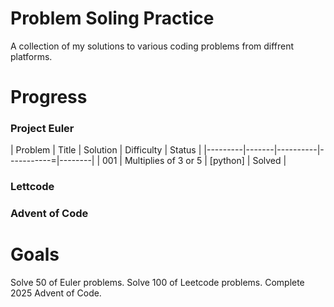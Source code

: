 # Problem Soling Practice

A collection of my solutions to various coding problems from diffrent platforms.

# Progress

### Project Euler
| Problem | Title | Solution | Difficulty | Status |
|---------|-------|----------|-----------=|--------|
| 001 | Multiplies of 3 or 5 | [python] | Solved | 

### Lettcode


### Advent of Code


# Goals

Solve 50 of Euler problems.
Solve 100 of Leetcode problems.
Complete 2025 Advent of Code.
